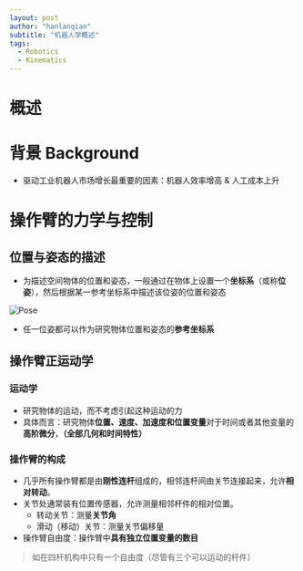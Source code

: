 ```yaml
---
layout: post
author: "hanlanqian"
subtitle: "机器人学概述"
tags:
  - Robotics 
  - Kinematics
---
```


# 概述

# 背景 Background

- 驱动工业机器人市场增长最重要的因素：机器人效率增高 & 人工成本上升

# 操作臂的力学与控制

## 位置与姿态的描述

- 为描述空间物体的位置和姿态，一般通过在物体上设置一个**坐标系**（或称**位姿**），然后根据某一参考坐标系中描述该位姿的位置和姿态

![Pose]({{site.url}}/img/in-post/Robotics/Pose.png)

- 任一位姿都可以作为研究物体位置和姿态的**参考坐标系**

## 操作臂正运动学

### 运动学

- 研究物体的运动，而不考虑引起这种运动的力
- 具体而言：研究物体**位置、速度、加速度和位置变量**对于时间或者其他变量的**高阶微分**，**（全部几何和时间特性）**

### 操作臂的构成

- 几乎所有操作臂都是由**刚性连杆**组成的，相邻连杆间由关节连接起来，允许**相对转动**。
- 关节处通常装有位置传感器，允许测量相邻杆件的相对位置。
    - 转动关节：测量**关节角**
    - 滑动（移动）关节：测量关节偏移量
- 操作臂自由度：操作臂中**具有独立位置变量的数目**

> 如在四杆机构中只有一个自由度（尽管有三个可以运动的杆件）
>
